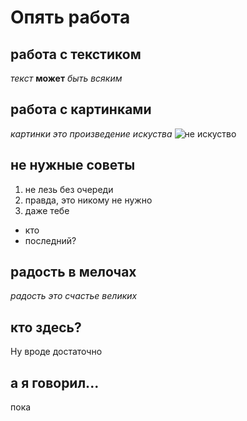 # Опять работа

## работа с текстиком

*текст* **может** _быть *всяким*_ 

## работа с картинками

*картинки это произведение искуства* ![не искуство](image.png)

## не нужные советы

1. не лезь без очереди
2. правда, это никому не нужно
3. даже тебе

* кто
* последний?

## радость в мелочах

*радость это счастье великих*

## кто здесь?

Ну вроде достаточно

## а я говорил...

пока
